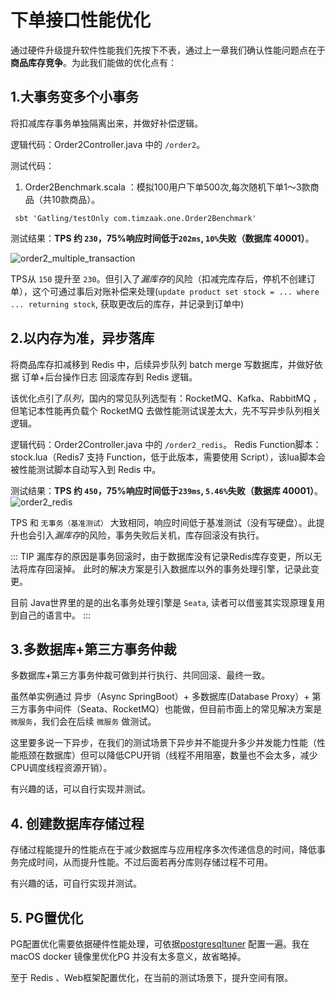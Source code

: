 # 下单接口性能优化
通过硬件升级提升软件性能我们先按下不表，通过上一章我们确认性能问题点在于**商品库存竞争**。为此我们能做的优化点有：
## 1.大事务变多个小事务

将扣减库存事务单独隔离出来，并做好补偿逻辑。

逻辑代码：<a v-bind:href="codeSrc + '/controller/Order2Controller.java'">Order2Controller.java</a> 中的 `/order2`。

测试代码：
1. <a v-bind:href="benchSrc + '/one/Order2Benchmark.scala'">Order2Benchmark.scala</a> ：模拟100用户下单500次,每次随机下单1～3款商品（共10款商品）。

```shell
 sbt 'Gatling/testOnly com.timzaak.one.Order2Benchmark'
```
测试结果：**TPS 约 `230`，75%响应时间低于`202ms`, `10%`失败（数据库 40001）**。

![order2_multiple_transaction](/img/order2_multi_transaction.png)

TPS从 `150` 提升至 `230`。但引入了*漏库存*的风险（扣减完库存后，停机不创建订单），这个可通过事后对账补偿来处理(`update product set stock = ... where ... returning stock`, 获取更改后的库存，并记录到订单中)

## 2.以内存为准，异步落库
将商品库存扣减移到 Redis 中，后续异步队列 batch merge 写数据库，并做好依据 订单+后台操作日志 回滚库存到 Redis 逻辑。

该优化点引了*队列*，国内的常见队列选型有：RocketMQ、Kafka、RabbitMQ ，但笔记本性能再负载个 RocketMQ 去做性能测试误差太大，先不写异步队列相关逻辑。

逻辑代码：<a v-bind:href="codeSrc + '/controller/Order2Controller.java'">Order2Controller.java</a> 中的 `/order2_redis`。 Redis Function脚本：<a v-bind:href="luaSrc + '/stock.lua'">stock.lua</a>（Redis7 支持 Function，低于此版本，需要使用 Script），该lua脚本会被性能测试脚本自动写入到 Redis 中。

测试结果：**TPS 约 `450`，75%响应时间低于`239ms`, `5.46%`失败（数据库 40001）**。
![order2_redis](/img/order2_redis.png)

TPS 和 `无事务（基准测试）` 大致相同，响应时间低于基准测试（没有写硬盘）。此提升也会引入*漏库存*的风险，事务失败后关机，库存回滚没有执行。


::: TIP
漏库存的原因是事务回滚时，由于数据库没有记录Redis库存变更，所以无法将库存回滚掉。
此时的解决方案是引入数据库以外的事务处理引擎，记录此变更。

目前 Java世界里的是的出名事务处理引擎是 `Seata`, 读者可以借鉴其实现原理复用到自己的语言中。
:::
## 3.多数据库+第三方事务仲裁
多数据库+第三方事务仲裁可做到并行执行、共同回滚、最终一致。

虽然单实例通过 异步（Async SpringBoot）+ 多数据库(Database Proxy）+ 第三方事务中间件（Seata、RocketMQ）也能做，但目前市面上的常见解决方案是`微服务`，我们会在后续 `微服务` 做测试。

这里要多说一下异步，在我们的测试场景下异步并不能提升多少并发能力性能（性能瓶颈在数据库）但可以降低CPU开销（线程不用阻塞，数量也不会太多，减少CPU调度线程资源开销）。

有兴趣的话，可以自行实现并测试。

## 4. 创建数据库存储过程
存储过程能提升的性能点在于减少数据库与应用程序多次传递信息的时间，降低事务完成时间，从而提升性能。不过后面若再分库则存储过程不可用。

有兴趣的话，可自行实现并测试。

## 5. PG置优化
PG配置优化需要依据硬件性能处理，可依据[postgresqltuner](https://github.com/jfcoz/postgresqltuner) 配置一遍。我在 macOS docker 镜像里优化PG 并没有太多意义，故省略掉。

至于 Redis 、Web框架配置优化，在当前的测试场景下，提升空间有限。
